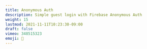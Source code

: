 ```yaml
---
title: Anonymous Auth
description: Simple guest login with Firebase Anonymous Auth
weight: 15
lastmod: 2021-11-11T10:23:30-09:00
draft: false
vimeo: 348515323
emoji: 👤
---
```

